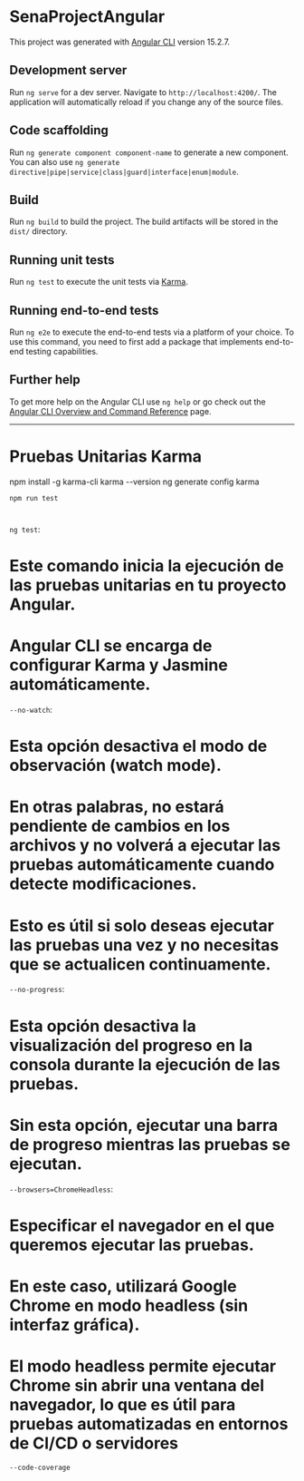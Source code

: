 # SenaProjectAngular

This project was generated with [Angular CLI](https://github.com/angular/angular-cli) version 15.2.7.

## Development server

Run `ng serve` for a dev server. Navigate to `http://localhost:4200/`. The application will automatically reload if you change any of the source files.

## Code scaffolding

Run `ng generate component component-name` to generate a new component. You can also use `ng generate directive|pipe|service|class|guard|interface|enum|module`.

## Build

Run `ng build` to build the project. The build artifacts will be stored in the `dist/` directory.

## Running unit tests

Run `ng test` to execute the unit tests via [Karma](https://karma-runner.github.io).

## Running end-to-end tests

Run `ng e2e` to execute the end-to-end tests via a platform of your choice. To use this command, you need to first add a package that implements end-to-end testing capabilities.

## Further help

To get more help on the Angular CLI use `ng help` or go check out the [Angular CLI Overview and Command Reference](https://angular.io/cli) page.

----------------------------------------------------------------------------------

# Pruebas Unitarias Karma

npm install -g karma-cli
karma --version
ng generate config karma

`npm run test`
  # 

`ng test`:
  # Este comando inicia la ejecución de las pruebas unitarias en tu proyecto Angular.
  # Angular CLI se encarga de configurar Karma y Jasmine automáticamente.

`--no-watch`:
  # Esta opción desactiva el modo de observación (watch mode).
  # En otras palabras, no estará pendiente de cambios en los archivos y no volverá a ejecutar las pruebas automáticamente cuando detecte modificaciones.
  # Esto es útil si solo deseas ejecutar las pruebas una vez y no necesitas que se actualicen continuamente.

`--no-progress`:
  # Esta opción desactiva la visualización del progreso en la consola durante la ejecución de las pruebas.
  # Sin esta opción, ejecutar una barra de progreso mientras las pruebas se ejecutan.

`--browsers=ChromeHeadless`:
  # Especificar el navegador en el que queremos ejecutar las pruebas.
  # En este caso, utilizará Google Chrome en modo headless (sin interfaz gráfica).
  # El modo headless permite ejecutar Chrome sin abrir una ventana del navegador, lo que es útil para pruebas automatizadas en entornos de CI/CD o servidores

`--code-coverage`
  # 
